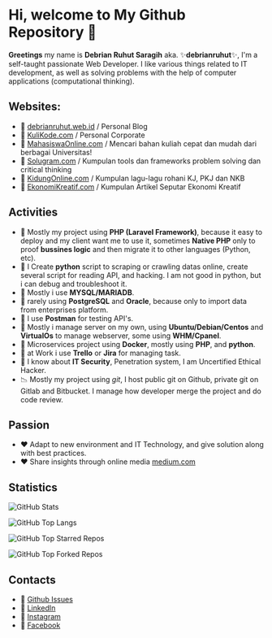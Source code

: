 # Hi, welcome to My Github Repository 👋
**Greetings** my name is **Debrian Ruhut Saragih** aka. ✨**debrianruhut**✨, I'm a self-taught passionate Web Developer. I like various things related to IT development, as well as solving problems with the help of computer applications (computational thinking).

## Websites:
- 🤖 [debrianruhut.web.id](https://debrianruhut.web.id) / Personal Blog
- 🤖 [KuliKode.com](https://kulikode.com) / Personal Corporate
- 🤖 [MahasiswaOnline.com](https://mahasiswaonline.com) / Mencari bahan kuliah cepat dan mudah dari berbagai Universitas!
- 🤖 [Solugram.com](https://solugram.com) / Kumpulan tools dan frameworks problem solving dan critical thinking
- 🤖 [KidungOnline.com](https://kidungonline.com) / Kumpulan lagu-lagu rohani KJ, PKJ dan NKB
- 🤖 [EkonomiKreatif.com](https://ekonomikreatif.com) / Kumpulan Artikel Seputar Ekonomi Kreatif


## Activities
- 🐘 Mostly my project using **PHP (Laravel Framework)**, because it easy to deploy and my client want me to use it, sometimes **Native PHP** only to proof **bussines logic** and then migrate it to other languages (Python, etc).
- 🐍 I Create **python** script to scraping or crawling datas online, create several script for reading API, and hacking. I am not good in python, but i can debug and troubleshoot it.
- 🥞 Mostly i use **MYSQL/MARIADB**.
- 🥞 rarely using **PostgreSQL** and **Oracle**, because only to import data from enterprises platform.
- 🥞 I use **Postman** for testing API's.
- 🐧 Mostly i manage server on my own, using **Ubuntu/Debian/Centos** and **VirtualOs** to manage webserver, some using **WHM/Cpanel**.
- 📶 Microservices project using **Docker**, mostly using **PHP**, and **python**.
- 📒 at Work i use **Trello** or **Jira** for managing task.
- 🔐 I know about **IT Security**, Penetration system, I am Uncertified Ethical Hacker.
- 📉 Mostly my project using *git*, I host public git on Github, private git on Gitlab and Bitbucket. I manage how developer merge the project and do code review.

## Passion
- ❤️ Adapt to new environment and IT Technology, and give solution along with best practices.
- ❤️ Share insights through online media [medium.com](https://medium.com/@debrianruhut)

## Statistics

![GitHub Stats](https://github-readme-stats-yohanesgultom.vercel.app/api?username=debrianruhut&show_icons=true&theme=tokyonight)

![GitHub Top Langs](https://github-readme-stats-yohanesgultom.vercel.app/api/top-langs/?username=debrianruhut&layout=compact&theme=tokyonight&langs_count=10&hide=html,css,tex)

![GitHub Top Starred Repos](https://github-readme-stats-yohanesgultom.vercel.app/api/top-star-repos?username=debrianruhut&repo_count=7&theme=tokyonight)

![GitHub Top Forked Repos](https://github-readme-stats-yohanesgultom.vercel.app/api/top-fork-repos?username=debrianruhut&repo_count=7&theme=tokyonight)

## Contacts
- 💬 [Github Issues](https://github.com/debrianruhut/debrianruhut/issues)
- 💬 [LinkedIn](https://www.linkedin.com/in/debrian-ruhut-saragih/)
- 💬 [Instagram](https://www.instagram.com/debrianruhut/)
- 💬 [Facebook](https://www.instagram.com/debrian.saragih/)



